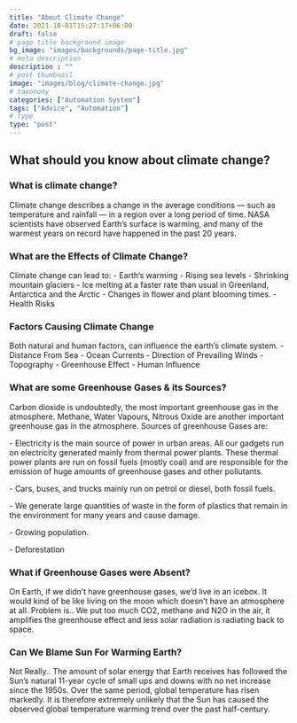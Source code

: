 ```yaml
---
title: "About Climate Change"
date: 2021-10-01T15:27:17+06:00
draft: false
# page title background image
bg_image: "images/backgrounds/page-title.jpg"
# meta description
description : ""
# post thumbnail
image: "images/blog/climate-change.jpg"
# taxonomy
categories: ["Automation System"]
tags: ["Advice", "Automation"]
# type
type: "post"
---
```


## What should you know about climate change?

### What is climate change?

Climate change describes a change in the average conditions — such as temperature and rainfall — in a region over a long period of time. NASA scientists have observed Earth’s surface is warming, and many of the warmest years on record have happened in the past 20 years.

### What are the Effects of Climate Change?

Climate change can lead to:
\- Earth’s warming
\- Rising sea levels
\- Shrinking mountain glaciers
\- Ice melting at a faster rate than usual in Greenland, Antarctica and the Arctic
\- Changes in flower and plant blooming times.
\- Health Risks

### Factors Causing Climate Change

 Both natural and human factors, can influence the earth’s climate system.
\- Distance From Sea
\- Ocean Currents
\- Direction of Prevailing Winds
\- Topography
\- Greenhouse Effect
\- Human Influence

### What are some Greenhouse Gases & its Sources?

Carbon dioxide is undoubtedly, the most important greenhouse gas in the atmosphere. Methane, Water Vapours, Nitrous Oxide are another important greenhouse gas in the atmosphere.
Sources of greenhouse Gases are:

\- Electricity is the main source of power in urban areas. All our gadgets run on electricity generated mainly from thermal power plants. These thermal power plants are run on fossil fuels (mostly coal) and are responsible for the emission of huge amounts of greenhouse gases and other pollutants.

\- Cars, buses, and trucks mainly run on petrol or diesel, both fossil fuels.

\- We generate large quantities of waste in the form of plastics that remain in the environment for many years and cause damage.

\- Growing population.

\- Deforestation

### What if Greenhouse Gases were Absent?

On Earth, if we didn’t have greenhouse gases, we’d live in an icebox. It would kind of be like living on the moon which doesn’t have an atmosphere at all.
Problem is.. We put too much CO2, methane and N2O in the air, it amplifies the greenhouse effect and less solar radiation is radiating back to space.

### Can We Blame Sun For Warming Earth?

Not Really..
The amount of solar energy that Earth receives has followed the Sun’s natural 11-year cycle of small ups and downs with no net increase since the 1950s. Over the same period, global temperature has risen markedly. It is therefore extremely unlikely that the Sun has caused the observed global temperature warming trend over the past half-century.
